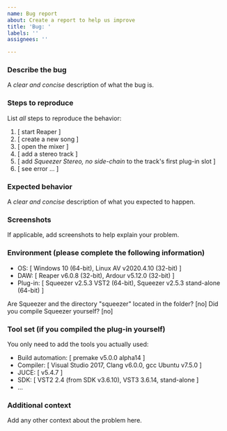 ```yaml
---
name: Bug report
about: Create a report to help us improve
title: 'Bug: '
labels: ''
assignees: ''

---
```


### Describe the bug

A *clear and concise* description of what the bug is.


### Steps to reproduce

List *all* steps to reproduce the behavior:

1. [ start Reaper ]
2. [ create a new song ]
3. [ open the mixer ]
4. [ add a stereo track ]
5. [ add *Squeezer Stereo, no side-chain* to the track's first plug-in slot ]
6. [ see error ... ]


### Expected behavior

A *clear and concise* description of what you expected to happen.


### Screenshots

If applicable, add screenshots to help explain your problem.


### Environment (please complete the following information)

 - OS: [ Windows 10 (64-bit), Linux AV v2020.4.10 (32-bit) ]
 - DAW: [ Reaper v6.0.8 (32-bit), Ardour v5.12.0 (32-bit) ]
 - Plug-in: [ Squeezer v2.5.3 VST2 (64-bit), Squeezer v2.5.3 stand-alone (64-bit) ]

Are Squeezer and the directory "squeezer" located in the folder? [no]
Did you compile Squeezer yourself? [no]


### Tool set (if you compiled the plug-in yourself)

You only need to add the tools you actually used:

- Build automation: [ premake v5.0.0 alpha14 ]
- Compiler: [ Visual Studio 2017, Clang v6.0.0, gcc Ubuntu v7.5.0 ]
- JUCE: [ v5.4.7 ]
- SDK: [ VST2 2.4 (from SDK v3.6.10), VST3 3.6.14, stand-alone ]
- ...


### Additional context

Add any other context about the problem here.
